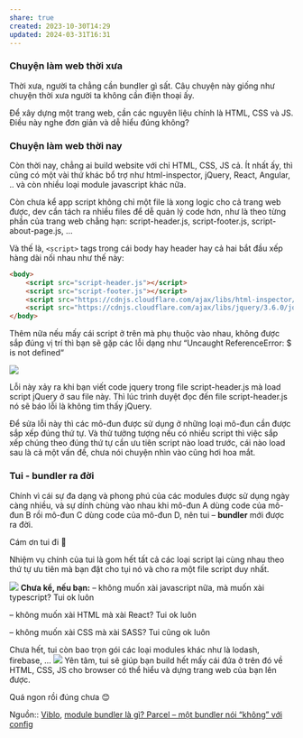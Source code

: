 ```yaml
---
share: true
created: 2023-10-30T14:29
updated: 2024-03-31T16:31
---
```


### Chuyện làm web thời xưa

Thời xưa, người ta chẳng cần bundler gì sất. Câu chuyện này giống như chuyện thời xưa người ta không cần điện thoại ấy.

Để xây dựng một trang web, cần các nguyên liệu chính là HTML, CSS và JS. Điều này nghe đơn giản và dễ hiểu đúng không?

### Chuyện làm web thời nay

Còn thời nay, chẳng ai build website với chỉ HTML, CSS, JS cả. Ít nhất ấy, thì cũng có một vài thứ khác bổ trợ như html-inspector, jQuery, React, Angular, .. và còn nhiều loại module javascript khác nữa.

Còn chưa kể app script không chỉ một file là xong logic cho cả trang web được, dev cần tách ra nhiều files để dễ quản lý code hơn, như là theo từng phần của trang web chẳng hạn: script-header.js, script-footer.js, script-about-page.js, …

Và thế là, `<script>` tags trong cái body hay header hay cả hai bắt đầu xếp hàng dài nối nhau như thế này:

```html
<body>
    <script src="script-header.js"></script>
    <script src="script-footer.js"></script>
    <script src="https://cdnjs.cloudflare.com/ajax/libs/html-inspector/0.8.2/html-inspector.min.js"></script>
    <script src="https://cdnjs.cloudflare.com/ajax/libs/jquery/3.6.0/jquery.min.js"></script>
</body>
```

Thêm nữa nếu mấy cái script ở trên mà phụ thuộc vào nhau, không được sắp đúng vị trí thì bạn sẽ gặp các lỗi dạng như “Uncaught ReferenceError: $ is not defined“

![](https://i0.wp.com/beautyoncode.com/wp-content/uploads/2021/11/error-require.jpeg?resize=768%2C205&ssl=1)

Lỗi này xảy ra khi bạn viết code jquery trong file script-header.js mà load script jQuery ở sau file này. Thì lúc trình duyệt đọc đến file script-header.js nó sẽ báo lỗi là không tìm thấy jQuery.

Để sửa lỗi này thì các mô-đun được sử dụng ở những loại mô-đun cần được sắp xếp đúng thứ tự. Và thử tưởng tượng nếu có nhiều script thì việc sắp xếp chúng theo đúng thứ tự cần ưu tiên script nào load trước, cái nào load sau là cả một vấn đề, chưa nói chuyện nhìn vào cũng hơi hoa mắt.

### Tui - bundler ra đời

Chính vì cái sự đa dạng và phong phú của các modules được sử dụng ngày càng nhiều, và sự dính chùng vào nhau khi mô-đun A dùng code của mô-đun B rồi mô-đun C dùng code của mô-đun D, nên tui – **bundler** mới được ra đời.

Cám ơn tui đi 🥳

Nhiệm vụ chính của tui là gom hết tất cả các loại script lại cùng nhau theo thứ tự ưu tiên mà bạn đặt cho tụi nó và cho ra một file script duy nhất.

![](https://i0.wp.com/beautyoncode.com/wp-content/uploads/2021/11/bundler-1.png?resize=768%2C300&ssl=1) **Chưa kể, nếu bạn:** – không muốn xài javascript nữa, mà muốn xài typescript? Tui ok luôn

– không muốn xài HTML mà xài React? Tui ok luôn

– không muốn xài CSS mà xài SASS? Tui cũng ok luôn

Chưa hết, tui còn bao trọn gói các loại modules khác như là lodash, firebase, … ![](https://i2.wp.com/beautyoncode.com/wp-content/uploads/2021/11/Screen-Shot-2021-11-16-at-22.21.54.png?resize=768%2C474&ssl=1) Yên tâm, tui sẽ giúp bạn build hết mấy cái đứa ở trên đó về HTML, CSS, JS cho browser có thể hiểu và dựng trang web của bạn lên được.

Quá ngon rồi đúng chưa 😊

Nguồn:: [Viblo](../../../../../%CE%9E%20Ngu%E1%BB%93n%20v%C3%A0%20t%C3%A0i%20nguy%C3%AAn%20h%E1%BB%97%20tr%E1%BB%A3/%CE%9E%20Ngu%E1%BB%93n/Viblo.md), [module bundler là gì? Parcel – một bundler nói “không” với config](https://viblo.asia/p/module-bundler-la-gi-parcel-mot-bundler-noi-khong-voi-config-gDVK2o9vZLj)